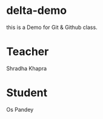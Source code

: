 # delta-demo
this is a Demo for Git & Github class.

# Teacher 
Shradha Khapra

# Student
Os Pandey
